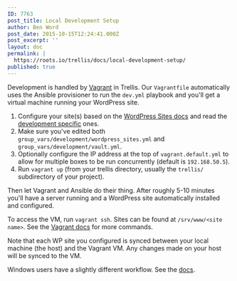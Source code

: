 ```yaml
---
ID: 7763
post_title: Local Development Setup
author: Ben Word
post_date: 2015-10-15T12:24:41.000Z
post_excerpt: ''
layout: doc
permalink: |
  https://roots.io/trellis/docs/local-development-setup/
published: true
---
```


Development is handled by [Vagrant](https://www.vagrantup.com/) in Trellis. Our `Vagrantfile` automatically uses the Ansible provisioner to run the `dev.yml` playbook and you'll get a virtual machine running your WordPress site.

1. Configure your site(s) based on the [WordPress Sites docs](https://roots.io/trellis/docs/wordpress-sites/) and read the [development specific](https://roots.io/trellis/docs/wordpress-sites/#development) ones.
2. Make sure you've edited both `group_vars/development/wordpress_sites.yml` and `group_vars/development/vault.yml`.
3. Optionally configure the IP address at the top of `vagrant.default.yml` to allow for multiple boxes to be run concurrently (default is `192.168.50.5`).
4. Run `vagrant up` (from your trellis directory, usually the `trellis/` subdirectory of your project).

Then let Vagrant and Ansible do their thing. After roughly 5-10 minutes you'll have a server running and a WordPress site automatically installed and configured.

To access the VM, run `vagrant ssh`. Sites can be found at `/srv/www/<site name>`. See the [Vagrant docs](https://www.vagrantup.com/docs/cli/) for more commands.

Note that each WP site you configured is synced between your local machine (the host) and the Vagrant VM. Any changes made on your host will be synced to the VM.

Windows users have a slightly different workflow. See the [docs](https://roots.io/trellis/docs/windows/).
